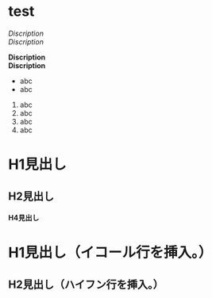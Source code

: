 # test

*Discription*  
_Discription_  

**Discription**  
__Discription__  

* abc  
* abc  

1. abc  
2. abc  
3. abc  
4. abc  

# H1見出し  
## H2見出し  
#### H4見出し  

H1見出し（イコール行を挿入。）  
==================  

H2見出し（ハイフン行を挿入。）  
---------------------------------  

